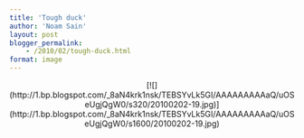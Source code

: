 ```yaml
---
title: 'Tough duck'
author: 'Noam Sain'
layout: post
blogger_permalink:
    - /2010/02/tough-duck.html
format: image
---
```


<div style="clear: both; text-align: center;">[![](http://1.bp.blogspot.com/_8aN4krk1nsk/TEBSYvLk5GI/AAAAAAAAAaQ/uOSeUgjQgW0/s320/20100202-19.jpg)](http://1.bp.blogspot.com/_8aN4krk1nsk/TEBSYvLk5GI/AAAAAAAAAaQ/uOSeUgjQgW0/s1600/20100202-19.jpg)</div>